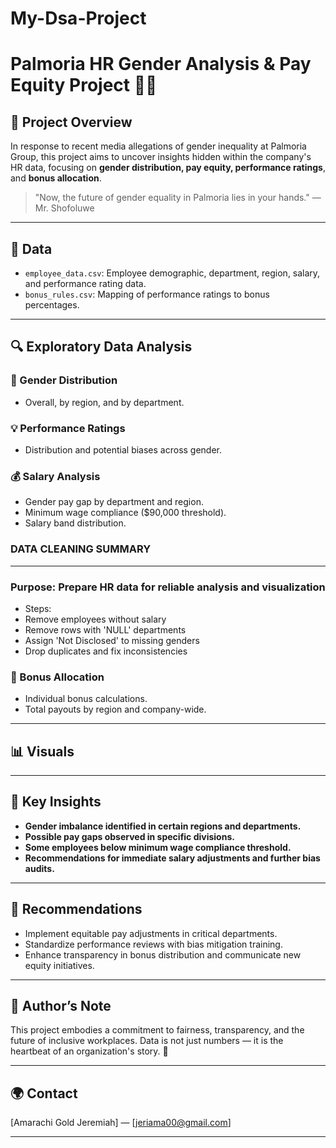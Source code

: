 # My-Dsa-Project
# Palmoria HR Gender Analysis & Pay Equity Project 🎻✨

## 🎯 Project Overview

In response to recent media allegations of gender inequality at Palmoria Group, this project aims to uncover insights hidden within the company's HR data, focusing on **gender distribution, pay equity, performance ratings**, and **bonus allocation**.

> "Now, the future of gender equality in Palmoria lies in your hands." — Mr. Shofoluwe

---
## 📁 Data

- `employee_data.csv`: Employee demographic, department, region, salary, and performance rating data.
- `bonus_rules.csv`: Mapping of performance ratings to bonus percentages.

---

## 🔍 Exploratory Data Analysis

### 🌿 Gender Distribution
- Overall, by region, and by department.

### 💡 Performance Ratings
- Distribution and potential biases across gender.

### 💰 Salary Analysis
- Gender pay gap by department and region.
- Minimum wage compliance ($90,000 threshold).
- Salary band distribution.

### DATA CLEANING SUMMARY 
 -----------------------------------------
### Purpose: Prepare HR data for reliable analysis and visualization
- Steps:
- Remove employees without salary
- Remove rows with 'NULL' departments
- Assign 'Not Disclosed' to missing genders
- Drop duplicates and fix inconsistencies

### 🎁 Bonus Allocation
- Individual bonus calculations.
- Total payouts by region and company-wide.

---

## 📊 Visuals




---

## 💬 Key Insights

- **Gender imbalance identified in certain regions and departments.**
- **Possible pay gaps observed in specific divisions.**
- **Some employees below minimum wage compliance threshold.**
- **Recommendations for immediate salary adjustments and further bias audits.**

---

## 🚀 Recommendations

- Implement equitable pay adjustments in critical departments.
- Standardize performance reviews with bias mitigation training.
- Enhance transparency in bonus distribution and communicate new equity initiatives.

---


## 🎤 Author’s Note

This project embodies a commitment to fairness, transparency, and the future of inclusive workplaces. Data is not just numbers — it is the heartbeat of an organization's story. 🌟

---

## 🌍 Contact

[Amarachi Gold Jeremiah] — [jeriama00@gmail.com]

---
